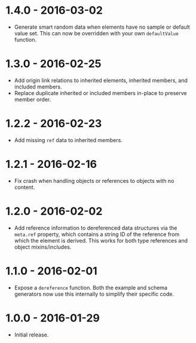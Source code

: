 # 1.4.0 - 2016-03-02

- Generate smart random data when elements have no sample or default value set. This can now be overridden with your own `defaultValue` function.

# 1.3.0 - 2016-02-25

- Add origin link relations to inherited elements, inherited members, and included members.
- Replace duplicate inherited or included members in-place to preserve member order.

# 1.2.2 - 2016-02-23

- Add missing `ref` data to inherited members.

# 1.2.1 - 2016-02-16

- Fix crash when handling objects or references to objects with no content.

# 1.2.0 - 2016-02-02

- Add reference information to dereferenced data structures via the `meta.ref` property, which contains a string ID of the reference from which the element is derived. This works for both type references and object mixins/includes.

# 1.1.0 - 2016-02-01

- Expose a `dereference` function. Both the example and schema generators now use this internally to simplify their specific code.

# 1.0.0 - 2016-01-29

- Initial release.
